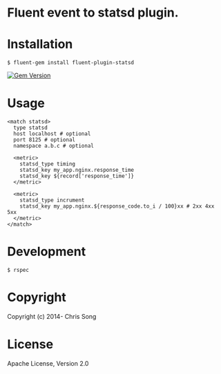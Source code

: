 # Fluent event to statsd plugin.

# Installation

```
$ fluent-gem install fluent-plugin-statsd
```

[![Gem Version](https://badge.fury.io/rb/fluent-plugin-statsd.png)](http://badge.fury.io/rb/fluent-plugin-statsd)

# Usage

```
<match statsd>
  type statsd
  host localhost # optional
  port 8125 # optional
  namespace a.b.c # optional

  <metric>
    statsd_type timing
    statsd_key my_app.nginx.response_time
    statsd_key ${record['response_time']}
  </metric>

  <metric>
    statsd_type incrument
    statsd_key my_app.nginx.${response_code.to_i / 100}xx # 2xx 4xx 5xx
  </metric>
</match>
```

# Development

```
$ rspec
```

# Copyright

Copyright (c) 2014- Chris Song

# License

Apache License, Version 2.0
